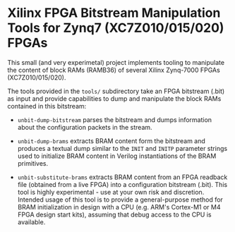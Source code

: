 # Xilinx FPGA Bitstream Manipulation Tools for Zynq7 (XC7Z010/015/020) FPGAs

This small (and very experimetal) project implements tooling to manipulate the content
of block RAMs (RAMB36) of several Xilinx Zynq-7000 FPGAs (XC7Z010/015/020).

The tools provided in the `tools/` subdirectory take an FPGA bitstream (.bit) as input and
provide capabilities to dump and manipulate the block RAMs contained in this bitstream:

- `unbit-dump-bitstream` parses the bitstream and dumps information about the configuration
  packets in the stream.

- `unbit-dump-brams` extracts BRAM content form the bitstream and produces a textual dump
  similar to the `INIT` and `INITP` parameter strings used to initialize BRAM content in
  Verilog instantiations of the BRAM primitives.

- `unbit-substitute-brams` extracts BRAM content from an FPGA readback file (obtained from
  a live FPGA) into a configuration bitstream (.bit). This tool is highly experimental - use
  at your own risk and discretion. Intended usage of this tool is to provide a general-purpose
  method for BRAM initialization in design with a CPU (e.g. ARM's Cortex-M1 or M4 FPGA design start kits),
  assuming that debug access to the CPU is available.
